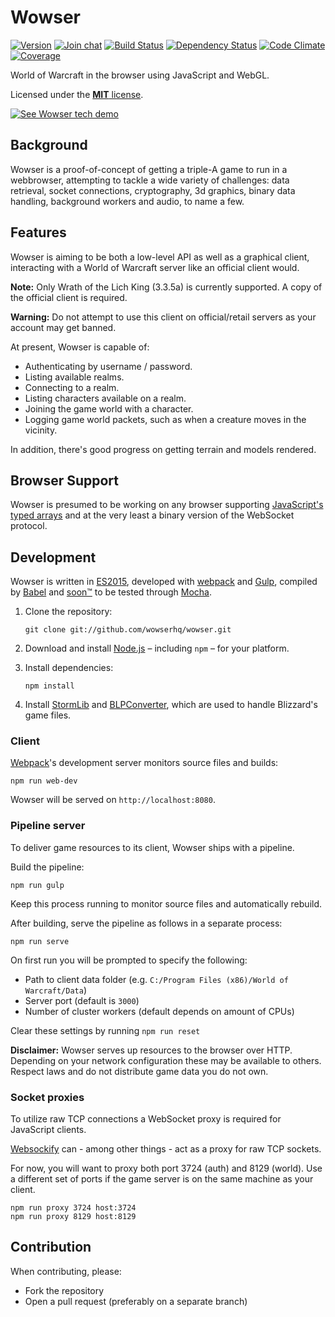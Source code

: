 # Wowser

[![Version](https://img.shields.io/npm/v/wowser.svg?style=flat)](https://www.npmjs.org/package/wowser)
[![Join chat](https://img.shields.io/badge/gitter-join_chat-blue.svg?style=flat)](https://gitter.im/wowserhq/wowser)
[![Build Status](https://img.shields.io/travis/wowserhq/wowser.svg?style=flat)](https://travis-ci.org/wowserhq/wowser)
[![Dependency Status](https://img.shields.io/gemnasium/wowserhq/wowser.svg?style=flat)](https://gemnasium.com/wowserhq/wowser)
[![Code Climate](https://img.shields.io/codeclimate/github/wowserhq/wowser.svg?style=flat)](https://codeclimate.com/github/wowserhq/wowser)
[![Coverage](https://img.shields.io/codeclimate/coverage/github/wowserhq/wowser.svg?style=flat)](https://codeclimate.com/github/wowserhq/wowser)

World of Warcraft in the browser using JavaScript and WebGL.

Licensed under the [**MIT** license](LICENSE).

[![See Wowser tech demo](https://user-images.githubusercontent.com/378235/27762818-800fd91c-5e79-11e7-8301-733d736dd065.jpg)](https://www.youtube.com/watch?v=BrnbANSwC4I)

## Background

Wowser is a proof-of-concept of getting a triple-A game to run in a webbrowser,
attempting to tackle a wide variety of challenges: data retrieval, socket
connections, cryptography, 3d graphics, binary data handling, background workers
and audio, to name a few.

## Features

Wowser is aiming to be both a low-level API as well as a graphical client,
interacting with a World of Warcraft server like an official client would.

**Note:** Only Wrath of the Lich King (3.3.5a) is currently supported. A copy of
the official client is required.

**Warning:** Do not attempt to use this client on official/retail servers as
your account may get banned.

At present, Wowser is capable of:

- Authenticating by username / password.
- Listing available realms.
- Connecting to a realm.
- Listing characters available on a realm.
- Joining the game world with a character.
- Logging game world packets, such as when a creature moves in the vicinity.

In addition, there's good progress on getting terrain and models rendered.

## Browser Support

Wowser is presumed to be working on any browser supporting [JavaScript's typed
arrays] and at the very least a binary version of the WebSocket protocol.

## Development

Wowser is written in [ES2015], developed with [webpack] and [Gulp], compiled by
[Babel] and [soon™] to be tested through [Mocha].

1. Clone the repository:

   ```shell
   git clone git://github.com/wowserhq/wowser.git
   ```

2. Download and install [Node.js] – including `npm` – for your platform.

3. Install dependencies:

   ```shell
   npm install
   ```

4. Install [StormLib] and [BLPConverter], which are used to handle Blizzard's
   game files.

### Client

[Webpack]'s development server monitors source files and builds:

```shell
npm run web-dev
```

Wowser will be served on `http://localhost:8080`.

### Pipeline server

To deliver game resources to its client, Wowser ships with a pipeline.

Build the pipeline:

```shell
npm run gulp
```

Keep this process running to monitor source files and automatically rebuild.

After building, serve the pipeline as follows in a separate process:

```shell
npm run serve
```

On first run you will be prompted to specify the following:

- Path to client data folder (e.g. `C:/Program Files (x86)/World of Warcraft/Data`)
- Server port (default is `3000`)
- Number of cluster workers (default depends on amount of CPUs)

Clear these settings by running `npm run reset`

**Disclaimer:** Wowser serves up resources to the browser over HTTP. Depending
on your network configuration these may be available to others. Respect laws and
do not distribute game data you do not own.

### Socket proxies

To utilize raw TCP connections a WebSocket proxy is required for JavaScript
clients.

[Websockify] can - among other things - act as a proxy for raw TCP sockets.

For now, you will want to proxy both port 3724 (auth) and 8129 (world). Use a
different set of ports if the game server is on the same machine as your client.

```shell
npm run proxy 3724 host:3724
npm run proxy 8129 host:8129
```

## Contribution

When contributing, please:

- Fork the repository
- Open a pull request (preferably on a separate branch)

[Babel]: https://babeljs.io/
[BLPConverter]: https://github.com/wowserhq/blizzardry#blp
[ES2015]: https://babeljs.io/docs/learn-es2015/
[Gulp]: http://gulpjs.com/
[JavaScript's typed arrays]: http://caniuse.com/#search=typed%20arrays
[Mocha]: http://mochajs.org/
[Node.js]: http://nodejs.org/#download
[StormLib]: https://github.com/wowserhq/blizzardry#mpq
[Websockify]: https://github.com/kanaka/websockify/
[soon™]: http://www.wowwiki.com/Soon
[webpack]: http://webpack.github.io/
